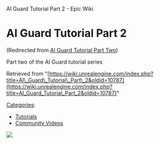 AI Guard Tutorial Part 2 - Epic Wiki                     

AI Guard Tutorial Part 2
========================

(Redirected from [AI Guard Tutorial Part Two](/index.php?title=AI_Guard_Tutorial_Part_Two&redirect=no "AI Guard Tutorial Part Two"))

Part two of the AI Guard tutorial series

Retrieved from "[https://wiki.unrealengine.com/index.php?title=AI\_Guard\_Tutorial\_Part\_2&oldid=10787](https://wiki.unrealengine.com/index.php?title=AI_Guard_Tutorial_Part_2&oldid=10787)"

[Categories](/Special:Categories "Special:Categories"):

*   [Tutorials](/Category:Tutorials "Category:Tutorials")
*   [Community Videos](/Category:Community_Videos "Category:Community Videos")

  ![](https://tracking.unrealengine.com/track.png)